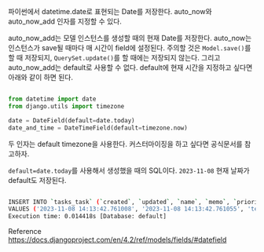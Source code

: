 파이썬에서 datetime.date로 표현되는 Date를 저장한다.
auto_now와 auto_now_add 인자를 지정할 수 있다.

auto_now_add는 모델 인스턴스를 생성할 때의 현재 Date를 저장한다.
auto_now는 인스턴스가 save될 때마다 매 시간이 field에 설정된다.
주의할 것은 `Model.save()`를 할 때 저장되지, `QuerySet.update()`를 할 때에는 저장되지 않는다.
그리고 auto_now_add는 default로 사용할 수 없다.
default에 현재 시간을 지정하고 싶다면 아래와 같이 하면 된다.

```python

from datetime import date
from django.utils import timezone

date = DateField(default=date.today)
date_and_time = DateTimeField(default=timezone.now)

```


두 인자는 default timezone을 사용한다. 커스터마이징을 하고 싶다면 공식문서를 참고하자.

`default=date.today`를 사용해서 생성했을 때의 SQL이다. `2023-11-08` 현재 날짜가 default도 저장된다.
```bash

INSERT INTO `tasks_task` (`created`, `updated`, `name`, `memo`, `priority`, `due_date`)
VALUES ('2023-11-08 14:13:42.761008', '2023-11-08 14:13:42.761055', 'test_task', 'test task', 1, '2023-11-08')
Execution time: 0.014418s [Database: default]

```


Reference
https://docs.djangoproject.com/en/4.2/ref/models/fields/#datefield
